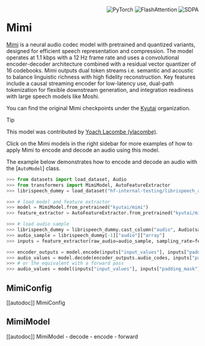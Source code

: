 <!--Copyright 2024 The HuggingFace Team. All rights reserved.

Licensed under the Apache License, Version 2.0 (the "License"); you may not use this file except in compliance with
the License. You may obtain a copy of the License at

http://www.apache.org/licenses/LICENSE-2.0

Unless required by applicable law or agreed to in writing, software distributed under the License is distributed on
an "AS IS" BASIS, WITHOUT WARRANTIES OR CONDITIONS OF ANY KIND, either express or implied. See the License for the
specific language governing permissions and limitations under the License.

⚠️ Note that this file is in Markdown but contain specific syntax for our doc-builder (similar to MDX) that may not be
rendered properly in your Markdown viewer.

-->

<div style="float: right;">
    <div class="flex flex-wrap space-x-1">
        <img alt="PyTorch" src="https://img.shields.io/badge/PyTorch-DE3412?style=flat&logo=pytorch&logoColor=white">
        <img alt="FlashAttention" src="https://img.shields.io/badge/%E2%9A%A1%EF%B8%8E%20FlashAttention-eae0c8?style=flat">
        <img alt="SDPA" src="https://img.shields.io/badge/SDPA-DE3412?style=flat&logo=pytorch&logoColor=white">
    </div>
</div>

# Mimi

[Mimi](huggingface.co/papers/2410.00037) is a neural audio codec model with pretrained and quantized variants, designed for efficient speech representation and compression. The model operates at 1.1 kbps with a 12 Hz frame rate and uses a convolutional encoder-decoder architecture combined with a residual vector quantizer of 16 codebooks. Mimi outputs dual token streams i.e. semantic and acoustic to balance linguistic richness with high fidelity reconstruction. Key features include a causal streaming encoder for low-latency use, dual-path tokenization for flexible downstream generation, and integration readiness with large speech models like Moshi.

You can find the original Mimi checkpoints under the [Kyutai](https://huggingface.co/kyutai/models?search=mimi) organization.

>[!TIP]
> This model was contributed by [Yoach Lacombe (ylacombe)](https://huggingface.co/ylacombe).
>
> Click on the Mimi models in the right sidebar for more examples of how to apply Mimi to encode and decode an audio using this model.

The example below demonstrates how to encode and decode an audio with the [`AutoModel`] class.

<hfoptions id="usage">
<hfoption id="AutoModel">

```python 
>>> from datasets import load_dataset, Audio
>>> from transformers import MimiModel, AutoFeatureExtractor
>>> librispeech_dummy = load_dataset("hf-internal-testing/librispeech_asr_dummy", "clean", split="validation")

>>> # load model and feature extractor
>>> model = MimiModel.from_pretrained("kyutai/mimi")
>>> feature_extractor = AutoFeatureExtractor.from_pretrained("kyutai/mimi")

>>> # load audio sample
>>> librispeech_dummy = librispeech_dummy.cast_column("audio", Audio(sampling_rate=feature_extractor.sampling_rate))
>>> audio_sample = librispeech_dummy[-1]["audio"]["array"]
>>> inputs = feature_extractor(raw_audio=audio_sample, sampling_rate=feature_extractor.sampling_rate, return_tensors="pt")

>>> encoder_outputs = model.encode(inputs["input_values"], inputs["padding_mask"])
>>> audio_values = model.decode(encoder_outputs.audio_codes, inputs["padding_mask"])[0]
>>> # or the equivalent with a forward pass
>>> audio_values = model(inputs["input_values"], inputs["padding_mask"]).audio_values
```

</hfoption>
</hfoptions>

## MimiConfig

[[autodoc]] MimiConfig

## MimiModel

[[autodoc]] MimiModel
    - decode
    - encode
    - forward